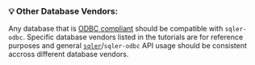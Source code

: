 ### 💡 Other Database Vendors:
Any database that is [ODBC compliant](https://en.wikipedia.org/wiki/Open_Database_Connectivity) should be compatible with `sqler-odbc`. Specific database vendors listed in the tutorials are for reference purposes and general [`sqler`](https://ugate.github.io/sqler)/`sqler-odbc` API usage should be consistent accross different database vendors.
